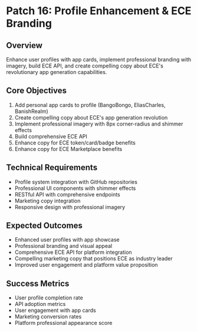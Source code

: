 # Patch 16: Profile Enhancement & ECE Branding

## Overview
Enhance user profiles with app cards, implement professional branding with imagery, build ECE API, and create compelling copy about ECE's revolutionary app generation capabilities.

## Core Objectives
1. Add personal app cards to profile (BangoBongo, EliasCharles, BanishRealm)
2. Create compelling copy about ECE's app generation revolution
3. Implement professional imagery with 8px corner-radius and shimmer effects
4. Build comprehensive ECE API
5. Enhance copy for ECE token/card/badge benefits
6. Enhance copy for ECE Marketplace benefits

## Technical Requirements
- Profile system integration with GitHub repositories
- Professional UI components with shimmer effects
- RESTful API with comprehensive endpoints
- Marketing copy integration
- Responsive design with professional imagery

## Expected Outcomes
- Enhanced user profiles with app showcase
- Professional branding and visual appeal
- Comprehensive ECE API for platform integration
- Compelling marketing copy that positions ECE as industry leader
- Improved user engagement and platform value proposition

## Success Metrics
- User profile completion rate
- API adoption metrics
- User engagement with app cards
- Marketing conversion rates
- Platform professional appearance score
